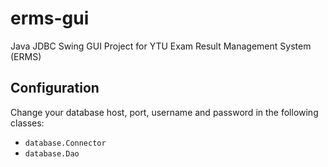# erms-gui
Java JDBC Swing GUI Project for YTU Exam Result Management System (ERMS)

## Configuration
Change your database host, port, username and password in the following classes:<br/>
* `database.Connector`<br/>
* `database.Dao`
